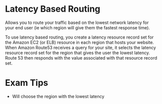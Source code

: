 # Latency Based Routing
Allows you to route your traffic based on the lowest network latency for your end user (ie which region will give them the fastest response time).

To use latency based routing, you create a latency resource record set for the Amazon EC2 (or ELB) resource in each region that hosts your website. When Amazon Route53 receives a query for your site, it selects the latency resource record set for the region that gives the user the lowest latency. Route 53 then responds with the value associated with that resource record set.

# Exam Tips
* Will choose the region with the lowest latency